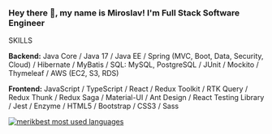 ### Hey there 👋, my name is Miroslav! I'm Full Stack Software Engineer

SKILLS

<b>Backend:</b> Java Core / Java 17 / Java EE / Spring (MVC, Boot, Data, Security, Cloud) / Hibernate / MyBatis / SQL: MySQL, PostgreSQL / JUnit / Mockito / Thymeleaf /  AWS (EC2, S3, RDS)

<b>Frontend:</b> JavaScript / TypeScript / React / Redux Toolkit / RTK Query / Redux Thunk / Redux Saga / Material-UI / Ant Design / React Testing Library / Jest / Enzyme / HTML5 / Bootstrap / CSS3 / Sass 

<a href="https://github.com/merikbest">
  <img align="center" src="https://github-readme-stats.vercel.app/api/top-langs/?username=merikbest&theme=light&count_private=true&layout=compact&hide=kotlin" alt="merikbest most used languages" />
</a>
